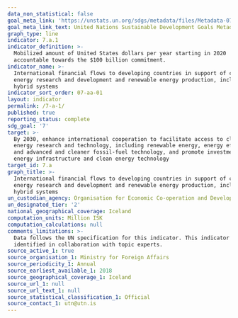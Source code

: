 ```yaml
---
data_non_statistical: false
goal_meta_link: 'https://unstats.un.org/sdgs/metadata/files/Metadata-07-0a-01.pdf'
goal_meta_link_text: United Nations Sustainable Development Goals Metadata (PDF 111 KB)
graph_type: line
indicator: 7.a.1
indicator_definition: >-
  Mobilized amount of United States dollars per year starting in 2020
  accountable towards the $100 billion commitment.
indicator_name: >-
  International financial flows to developing countries in support of clean
  energy research and development and renewable energy production, including in
  hybrid systems
indicator_sort_order: 07-aa-01
layout: indicator
permalink: /7-a-1/
published: true
reporting_status: complete
sdg_goal: '7'
target: >-
  By 2030, enhance international cooperation to facilitate access to clean
  energy research and technology, including renewable energy, energy efficiency
  and advanced and cleaner fossil-fuel technology, and promote investment in
  energy infrastructure and clean energy technology
target_id: 7.a
graph_title: >-
  International financial flows to developing countries in support of clean
  energy research and development and renewable energy production, including in
  hybrid systems
un_custodian_agency: Organisation for Economic Co-operation and Development (OECD)
un_designated_tier: '2'
national_geographical_coverage: Iceland
computation_units: Million ISK
computation_calculations: null
comments_limitations: >-
  Data follows the UN specification for this indicator. This indicator has been
  identified in collaboration with topic experts.
source_active_1: true
source_organisation_1: Ministry for Foreign Affairs
source_periodicity_1: Annual
source_earliest_available_1: 2018
source_geographical_coverage_1: Iceland
source_url_1: null
source_url_text_1: null
source_statistical_classification_1: Official
source_contact_1: utn@utn.is
---
```

